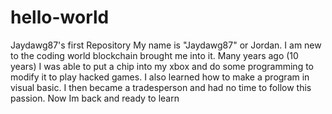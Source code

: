 # hello-world
Jaydawg87's first Repository
My name is "Jaydawg87" or Jordan. I am new to the coding world blockchain brought me into it.  Many years ago (10 years) I was able to put a chip into my xbox and do some programming to modify it to play hacked games.  I also learned how to make a program in visual basic.  I then became a tradesperson and had no time to follow this passion.  Now Im back and ready to learn
